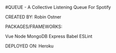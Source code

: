 #QUEUE - A Collective Listening Queue For Spotify

CREATED BY: Robin Ostner

PACKAGES/FRAMEWORKS:

Vue
Node
MongoDB
Express
Babel
ESLint

DEPLOYED ON:
Heroku